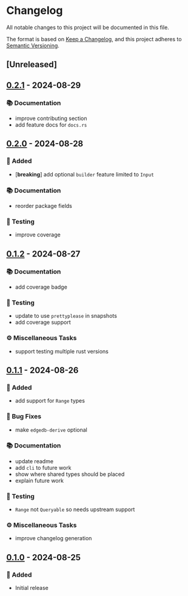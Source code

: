 # Changelog

All notable changes to this project will be documented in this file.

The format is based on [Keep a Changelog](https://keepachangelog.com/en/1.0.0/), and this project adheres to [Semantic Versioning](https://semver.org/spec/v2.0.0.html).

## [Unreleased]

## [0.2.1](https://github.com/ifiokjr/edgedb_codegen/compare/v0.2.0...v0.2.1) - 2024-08-29

### <!-- 3 -->📚 Documentation
- improve contributing section
- add feature docs for `docs.rs`

## [0.2.0](https://github.com/ifiokjr/edgedb_codegen/compare/v0.1.2...v0.2.0) - 2024-08-28

### <!-- 0 -->🎉 Added
- [**breaking**] add optional `builder` feature limited to `Input`

### <!-- 3 -->📚 Documentation
- reorder package fields

### <!-- 6 -->🧪 Testing
- improve coverage

## [0.1.2](https://github.com/ifiokjr/edgedb_codegen/compare/v0.1.1...v0.1.2) - 2024-08-27

### <!-- 3 -->📚 Documentation
- add coverage badge

### <!-- 6 -->🧪 Testing
- update to use `prettyplease` in snapshots
- add coverage support

### <!-- 7 -->⚙️ Miscellaneous Tasks
- support testing multiple rust versions

## [0.1.1](https://github.com/ifiokjr/edgedb_codegen/compare/v0.1.0...v0.1.1) - 2024-08-26

### <!-- 0 -->🎉 Added
- add support for `Range` types

### <!-- 1 -->🐛 Bug Fixes
- make `edgedb-derive` optional

### <!-- 3 -->📚 Documentation
- update readme
- add `cli` to future work
- show where shared types should be placed
- explain future work

### <!-- 6 -->🧪 Testing
- `Range` not `Queryable` so needs upstream support

### <!-- 7 -->⚙️ Miscellaneous Tasks
- improve changelog generation

## [0.1.0](https://github.com/ifiokjr/edgedb_codegen/releases/tag/edgedb_codegen-v0.1.0) - 2024-08-25

### 🎉 Added

- Initial release
